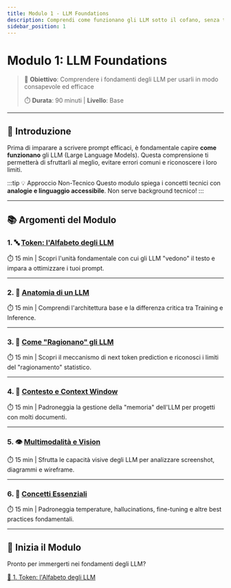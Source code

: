 ```yaml
---
title: Modulo 1 - LLM Foundations
description: Comprendi come funzionano gli LLM sotto il cofano, senza tecnicismi eccessivi
sidebar_position: 1
---
```


# Modulo 1: LLM Foundations

> 🔬 **Obiettivo**: Comprendere i fondamenti degli LLM per usarli in modo consapevole ed efficace
>
> ⏱️ **Durata**: 90 minuti | **Livello**: Base

---

## 📖 Introduzione

Prima di imparare a scrivere prompt efficaci, è fondamentale capire **come funzionano** gli LLM (Large Language Models). Questa comprensione ti permetterà di sfruttarli al meglio, evitare errori comuni e riconoscere i loro limiti.

:::tip 💡 Approccio Non-Tecnico
Questo modulo spiega i concetti tecnici con **analogie e linguaggio accessibile**. Non serve background tecnico!
:::

---

## 📚 Argomenti del Modulo

### 1. 🔤 [Token: l'Alfabeto degli LLM](token)
⏱️ 15 min | Scopri l'unità fondamentale con cui gli LLM "vedono" il testo e impara a ottimizzare i tuoi prompt.

---

### 2. 🧠 [Anatomia di un LLM](anatomia-llm)
⏱️ 15 min | Comprendi l'architettura base e la differenza critica tra Training e Inference.

---

### 3. 🤖 [Come "Ragionano" gli LLM](ragionamento)
⏱️ 15 min | Scopri il meccanismo di next token prediction e riconosci i limiti del "ragionamento" statistico.

---

### 4. 📝 [Contesto e Context Window](contesto)
⏱️ 15 min | Padroneggia la gestione della "memoria" dell'LLM per progetti con molti documenti.

---

### 5. 👁️ [Multimodalità e Vision](multimodalita)
⏱️ 15 min | Sfrutta le capacità visive degli LLM per analizzare screenshot, diagrammi e wireframe.

---

### 6. 🔑 [Concetti Essenziali](concetti-chiave)
⏱️ 15 min | Padroneggia temperature, hallucinations, fine-tuning e altre best practices fondamentali.

---

## 🚀 Inizia il Modulo

Pronto per immergerti nei fondamenti degli LLM?

<div style={{textAlign: 'center', margin: '2rem 0'}}>
  <a href="/docs/giorno-1-foundations/01-llm-foundations/01-token" style={{
    background: 'linear-gradient(90deg, #667eea 0%, #764ba2 100%)',
    color: 'white',
    padding: '1rem 2rem',
    borderRadius: '8px',
    textDecoration: 'none',
    fontWeight: 'bold',
    fontSize: '1.1rem',
    display: 'inline-block'
  }}>
    🚀 1. Token: l'Alfabeto degli LLM
  </a>
</div>
